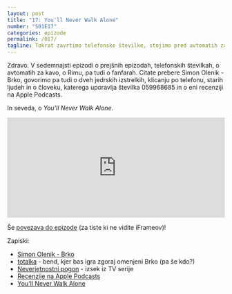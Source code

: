 ```yaml
---
layout: post
title: "17: You'll Never Walk Alone"
number: "S01E17"
categories: epizode
permalink: /017/
tagline: Tokrat zavrtimo telefonske številke, stojimo pred avtomatih za kavo in gremo v Rim. Obdelamo dva jedrska izstrelka in klicanje po telefonu. Citat prebere Simon Olenik - Brko. 
---
```


Zdravo. V sedemnajsti epizodi o prejšnih epizodah, telefonskih številkah, o avtomatih za kavo, o Rimu, pa tudi o fanfarah. Citate prebere Simon Olenik - Brko, govorimo pa tudi o dveh jedrskih izstrelkih, klicanju po telefonu, starih ljudeh in o človeku, katerega uporavlja številka 059968685 in o eni recenziji na Apple Podcasts. 

In seveda, o _You'll Never Walk Alone_.

<iframe src="https://open.spotify.com/embed-podcast/episode/71n7bkM8BzZRgRbenlBZBE" width="100%" height="232" frameborder="0" allowtransparency="true" allow="encrypted-media"></iframe>

Še [povezava do epizode](https://apple.co/33OvmQW) (za tiste ki ne vidite iFrameov)!

Zapiski:
- [Simon Olenik - Brko](https://twitter.com/stjf41)
- [totalka](https://www.totalka.band) - bend, kjer bas igra zgoraj omenjeni Brko (pa še kdo?)
- [Neverjetnostni pogon](https://www.youtube.com/watch?v=fxEqIt-NUSY)  - izsek iz TV serije
- [Recenzije na Apple Podcasts](https://apple.co/33OvmQW)
- [You'll Never Walk Alone](https://www.youtube.com/watch?v=Go-jJlGd1so)